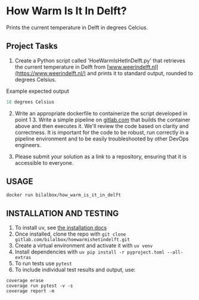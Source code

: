 # How Warm Is It In Delft?

Prints the current temperature in Delft in degrees Celcius.

## Project Tasks

1. Create a Python script called 'HoeWarmIsHetInDelft.py' that retrieves the current temperature in Delft from [www.weerindelft.nl](https://www.weerindelft.nl/) and prints it to standard output, rounded to degrees Celsius.

Example expected output

```python
18 degrees Celsius
```

2. Write an appropriate dockerfile to containerize the script developed in point 1 3. Write a simple pipeline on [gitlab.com](https://www.gitlab.com) that builds the container above and then executes it. We'll review the code based on clarity and correctness. It is important for the code to be robust, run correctly in a pipeline environment and to be easily troubleshooted by other DevOps engineers.

3. Please submit your solution as a link to a repository, ensuring that it is accessible to everyone.

## USAGE

`docker run bilalbox/how_warm_is_it_in_delft`

## INSTALLATION AND TESTING

1. To install uv, see [the installation docs](https://docs.astral.sh/uv/getting-started/installation)
2. Once installed, clone the repo with `git clone gitlab.com/bilalbox/hoewarmishetindelft.git`
3. Create a virtual environment and activate it with `uv venv`
4. Install dependencies with `uv pip install -r pyproject.toml --all-extras`
5. To run tests use `pytest`
6. To include individual test results and output, use:

```
coverage erase
coverage run pytest -v -s
coverage report -m
```
